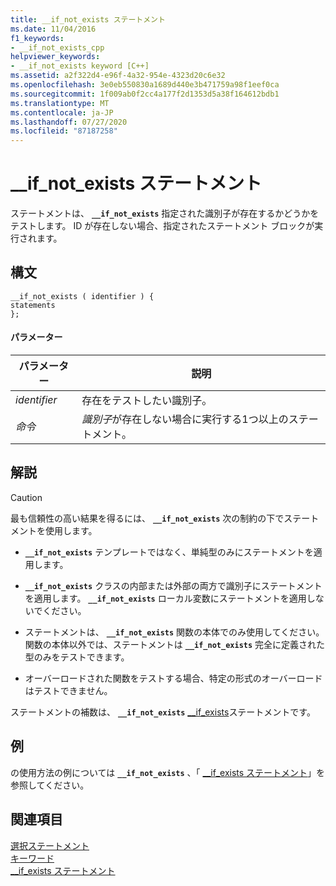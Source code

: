 ```yaml
---
title: __if_not_exists ステートメント
ms.date: 11/04/2016
f1_keywords:
- __if_not_exists_cpp
helpviewer_keywords:
- __if_not_exists keyword [C++]
ms.assetid: a2f322d4-e96f-4a32-954e-4323d20c6e32
ms.openlocfilehash: 3e0eb550830a1689d440e3b471759a98f1eef0ca
ms.sourcegitcommit: 1f009ab0f2cc4a177f2d1353d5a38f164612bdb1
ms.translationtype: MT
ms.contentlocale: ja-JP
ms.lasthandoff: 07/27/2020
ms.locfileid: "87187258"
---
```

# <a name="__if_not_exists-statement"></a>__if_not_exists ステートメント

ステートメントは、 **`__if_not_exists`** 指定された識別子が存在するかどうかをテストします。 ID が存在しない場合、指定されたステートメント ブロックが実行されます。

## <a name="syntax"></a>構文

```
__if_not_exists ( identifier ) {
statements
};
```

#### <a name="parameters"></a>パラメーター

|パラメーター|説明|
|---------------|-----------------|
|*identifier*|存在をテストしたい識別子。|
|*命令*|*識別子*が存在しない場合に実行する1つ以上のステートメント。|

## <a name="remarks"></a>解説

> [!CAUTION]
> 最も信頼性の高い結果を得るには、 **`__if_not_exists`** 次の制約の下でステートメントを使用します。

- **`__if_not_exists`** テンプレートではなく、単純型のみにステートメントを適用します。

- **`__if_not_exists`** クラスの内部または外部の両方で識別子にステートメントを適用します。 **`__if_not_exists`** ローカル変数にステートメントを適用しないでください。

- ステートメントは、 **`__if_not_exists`** 関数の本体でのみ使用してください。 関数の本体以外では、ステートメントは **`__if_not_exists`** 完全に定義された型のみをテストできます。

- オーバーロードされた関数をテストする場合、特定の形式のオーバーロードはテストできません。

ステートメントの補数は、 **`__if_not_exists`** [__if_exists](../cpp/if-exists-statement.md)ステートメントです。

## <a name="example"></a>例

の使用方法の例については **`__if_not_exists`** 、「 [__if_exists ステートメント](../cpp/if-exists-statement.md)」を参照してください。

## <a name="see-also"></a>関連項目

[選択ステートメント](../cpp/selection-statements-cpp.md)<br/>
[キーワード](../cpp/keywords-cpp.md)<br/>
[__if_exists ステートメント](../cpp/if-exists-statement.md)

